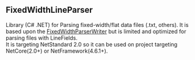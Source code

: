 ## FixedWidthLineParser
Library (C# .NET) for Parsing fixed-width/flat data files (.txt, others). It is based upon the [FixedWidthParserWriter](https://github.com/borisdj/FixedWidthParserWriter) but 
is limited and optimized for parsing files with LineFields.<br>
It is targeting NetStandard 2.0 so it can be used on project targeting NetCore(2.0+) or NetFramework(4.6.1+).

